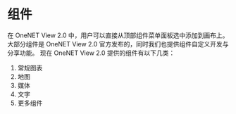 # 组件

在 OneNET View 2.0 中，用户可以直接从顶部组件菜单面板选中添加到画布上。大部分组件是 OneNET View 2.0 官方发布的，同时我们也提供组件自定义开发与分享功能。
现在 OneNET View 2.0 提供的组件有以下几类：

1. 常规图表
1. 地图
1. 媒体
1. 文字
1. 更多组件
